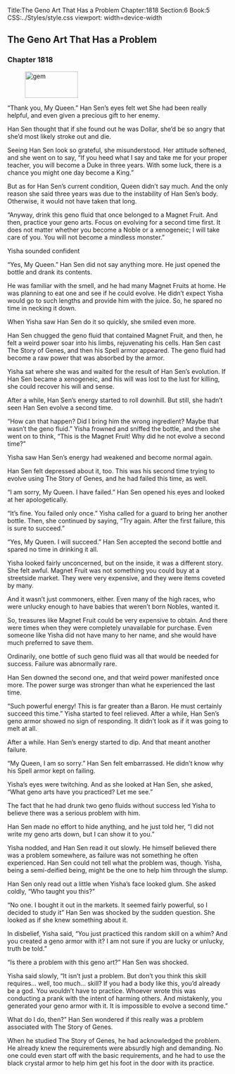Title:The Geno Art That Has a Problem 
Chapter:1818 
Section:6 
Book:5 
CSS:../Styles/style.css 
viewport: width=device-width
  
## The Geno Art That Has a Problem
### Chapter 1818 
<figure>
	<img src="../Images/gem.gif" alt="gem" id="gem" width="120" height="60" />
</figure>
  

  
  “Thank you, My Queen.” Han Sen’s eyes felt wet She had been really helpful, and even given a precious gift to her enemy.

Han Sen thought that if she found out he was Dollar, she’d be so angry that she’d most likely stroke out and die.

Seeing Han Sen look so grateful, she misunderstood. Her attitude softened, and she went on to say, “If you heed what I say and take me for your proper teacher, you will become a Duke in three years. With some luck, there is a chance you might one day become a King.”

But as for Han Sen’s current condition, Queen didn’t say much. And the only reason she said three years was due to the instability of Han Sen’s body. Otherwise, it would not have taken that long.

“Anyway, drink this geno fluid that once belonged to a Magnet Fruit. And then, practice your geno arts. Focus on evolving for a second time first. It does not matter whether you become a Noble or a xenogeneic; I will take care of you. You will not become a mindless monster.”

Yisha sounded confident

“Yes, My Queen.” Han Sen did not say anything more. He just opened the bottle and drank its contents.

He was familiar with the smell, and he had many Magnet Fruits at home. He was planning to eat one and see if he could evolve. He didn’t expect Yisha would go to such lengths and provide him with the juice. So, he spared no time in necking it down.

When Yisha saw Han Sen do it so quickly, she smiled even more.

Han Sen chugged the geno fluid that contained Magnet Fruit, and then, he felt a weird power soar into his limbs, rejuvenating his cells. Han Sen cast The Story of Genes, and then his Spell armor appeared. The geno fluid had become a raw power that was absorbed by the armor.

Yisha sat where she was and waited for the result of Han Sen’s evolution. If Han Sen became a xenogeneic, and his will was lost to the lust for killing, she could recover his will and sense.

After a while, Han Sen’s energy started to roll downhill. But still, she hadn’t seen Han Sen evolve a second time.

“How can that happen? Did I bring him the wrong ingredient? Maybe that wasn’t the geno fluid.” Yisha frowned and sniffed the bottle, and then she went on to think, “This is the Magnet Fruit! Why did he not evolve a second time?”

Yisha saw Han Sen’s energy had weakened and become normal again.

Han Sen felt depressed about it, too. This was his second time trying to evolve using The Story of Genes, and he had failed this time, as well.

“I am sorry, My Queen. I have failed.” Han Sen opened his eyes and looked at her apologetically.

“It’s fine. You failed only once.” Yisha called for a guard to bring her another bottle. Then, she continued by saying, “Try again. After the first failure, this is sure to succeed.”

“Yes, My Queen. I will succeed.” Han Sen accepted the second bottle and spared no time in drinking it all.

Yisha looked fairly unconcerned, but on the inside, it was a different story. She felt awful. Magnet Fruit was not something you could buy at a streetside market. They were very expensive, and they were items coveted by many.

And it wasn’t just commoners, either. Even many of the high races, who were unlucky enough to have babies that weren’t born Nobles, wanted it.

So, treasures like Magnet Fruit could be very expensive to obtain. And there were times when they were completely unavailable for purchase. Even someone like Yisha did not have many to her name, and she would have much preferred to save them.

Ordinarily, one bottle of such geno fluid was all that would be needed for success. Failure was abnormally rare.

Han Sen downed the second one, and that weird power manifested once more. The power surge was stronger than what he experienced the last time.

“Such powerful energy! This is far greater than a Baron. He must certainly succeed this time.” Yisha started to feel relieved. After a while, Han Sen’s geno armor showed no sign of responding. It didn’t look as if it was going to melt at all.

After a while. Han Sen’s energy started to dip. And that meant another failure.

“My Queen, I am so sorry.” Han Sen felt embarrassed. He didn’t know why his Spell armor kept on failing.

Yisha’s eyes were twitching. And as she looked at Han Sen, she asked, “What geno arts have you practiced? Let me see.”

The fact that he had drunk two geno fluids without success led Yisha to believe there was a serious problem with him.

Han Sen made no effort to hide anything, and he just told her, “I did not write my geno arts down, but I can show it to you.”

Yisha nodded, and Han Sen read it out slowly. He himself believed there was a problem somewhere, as failure was not something he often experienced. Han Sen could not tell what the problem was, though. Yisha, being a semi-deified being, might be the one to help him through the slump.

Han Sen only read out a little when Yisha’s face looked glum. She asked coldly, “Who taught you this?”

“No one. I bought it out in the markets. It seemed fairly powerful, so I decided to study it” Han Sen was shocked by the sudden question. She looked as if she knew something about it.

In disbelief, Yisha said, “You just practiced this random skill on a whim? And you created a geno armor with it? I am not sure if you are lucky or unlucky, truth be told.”

“Is there a problem with this geno art?” Han Sen was shocked.

Yisha said slowly, “It isn’t just a problem. But don’t you think this skill requires… well, too much… skill? If you had a body like this, you’d already be a god. You wouldn’t have to practice. Whoever wrote this was conducting a prank with the intent of harming others. And mistakenly, you generated your geno armor with it. It is impossible to evolve a second time.”

What do I do, then?” Han Sen wondered if this really was a problem associated with The Story of Genes.

When he studied The Story of Genes, he had acknowledged the problem. He already knew the requirements were absurdly high and demanding. No one could even start off with the basic requirements, and he had to use the black crystal armor to help him get his foot in the door with its practice.
